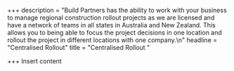 +++
description = "Build Partners has the ability to work with your business to manage regional construction rollout projects as we are licensed and have a network of teams in all states in Australia and New Zealand. This allows you to being able to focus the project decisions in one location and rollout the project in different locations with one company.\n"
headline = "Centralised Rollout"
title = "Centralised Rollout "

+++
Insert content